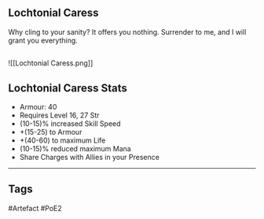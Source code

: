 ## Lochtonial Caress
Why cling to your sanity? It offers you nothing.
Surrender to me, and I will grant you everything.
##
![[Lochtonial Caress.png]]
## Lochtonial Caress Stats
- Armour: 40
- Requires Level 16, 27 Str
- (10-15)% increased Skill Speed
- +(15-25) to Armour
- +(40-60) to maximum Life
- (10-15)% reduced maximum Mana
- Share Charges with Allies in your Presence


---
## Tags
#Artefact
#PoE2